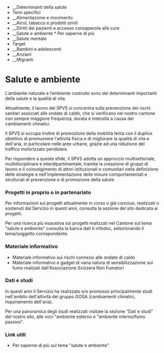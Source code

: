  * __Determinanti della salute
  * Temi specifici
  *  __Alimentazione e movimento
  *  __Alcol, tabacco e prodotti simili
  *  __Diritti dei pazienti e accesso consapevole alle cure
  *  __Salute e ambiente
    * Per saperne di più
  *  __Salute mentale
  * Target
  *  __Bambini e adolescenti
  *  __Anziani
  *  __Migranti

#  Salute e ambiente

L’ambiente naturale e l’ambiente costruito sono dei determinanti importanti
della salute e la qualità di vita.

Attualmente, il lavoro del SPVS si concentra sulla prevenzione dei rischi
sanitari associati alle ondate di caldo, che si verificano nel nostro cantone
con sempre maggiore frequenza, durata e intensità a causa dei cambiamenti
climatici.

Il SPVS si occupa inoltre di promozione della mobilità lenta con il duplice
obiettivo di promuovere l'attività fisica e di migliorare la qualità di vita e
dell'aria, in particolare nelle aree urbane, grazie ad una riduzione del
traffico motorizzato pendolare.

Per rispondere a queste sfide, il SPVS adotta un approccio multisettoriale,
multidisciplinare e interdipartimentale, tramite la creazione di gruppi di
lavoro e il coinvolgimento di attori istituzionali e comunitari nella
definizione delle strategie e nell’implementazione delle misure
comportamentali e strutturali di prevenzione e di promozione della salute.

###  Progetti in proprio o in partenariato

Per informazioni sui progetti attualmente in corso o già conclusi, realizzati
o sostenuti dal Servizio in questi anni, consulta la sezione del sito dedicata
ai progetti.

Per una ricerca più esaustiva sui progetti realizzati nel Cantone sul tema
"salute e ambiente" consulta la banca dati ti infodoc, selezionando il
tema/soggetto corrispondente.

###  Materiale informativo

  * Materiale informativo sui rischi connessi alle ondate di caldo
  * Materiale informativo e gadget di varia natura di sensibilizzazione sul fumo realizati dall'Associazione Svizzera Non Fumatori

###  Dati e studi

In questi anni il Servizio ha realizzato e/o promosso principalmente studi
nell'ambito dell'attività del gruppo GOSA (cambiamenti climatici, inquinamento
dell'aria).

Per una panoramica degli studi realizzati visitate la sezione “Dati e studi”
del nostro sito, alle voci "ambiente esterno e "ambiente interno/fumo
passivo".

###  Link utili

  * Per saperne di più sul tema "salute e ambiente"


